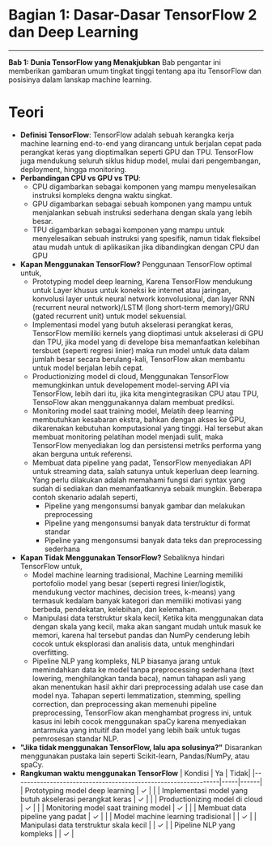 # Bagian 1: Dasar-Dasar TensorFlow 2 dan Deep Learning 
---
**Bab 1: Dunia TensorFlow yang Menakjubkan**
Bab pengantar ini memberikan gambaran umum tingkat tinggi tentang apa itu TensorFlow dan posisinya dalam lanskap machine learning.

# Teori
- **Definisi TensorFlow**: TensorFlow adalah sebuah kerangka kerja machine learning end-to-end yang dirancang untuk berjalan cepat pada perangkat keras yang dioptimalkan seperti GPU dan TPU. TensorFlow juga mendukung seluruh siklus hidup model, mulai dari pengembangan, deployment, hingga monitoring.
- **Perbandingan CPU vs GPU vs TPU**: 
    - CPU digambarkan sebagai komponen yang mampu menyelesaikan instruksi kompleks dengna waktu singkat.
    - GPU digambarkan sebagai sebuah komponen yang mampu untuk menjalankan sebuah instruksi sederhana dengan skala yang lebih besar.
    - TPU digambarkan sebagai komponen yang mampu untuk menyelesaikan sebuah instruksi yang spesifik, namun tidak fleksibel atau mudah untuk di aplikasikan jika dibandingkan dengan CPU dan GPU
- **Kapan Menggunakan TensorFlow?** Penggunaan TensorFlow optimal untuk,
    - Prototyping model deep learning, Karena TensorFlow mendukung untuk Layer khusus untuk koneksi ke internet atau jaringan, konvolusi layer untuk neural network konvolusional, dan layer RNN (recurrent neural network)/LSTM (long short-term memory)/GRU (gated recurrent unit) untuk model sekuensial.
    - Implementasi model yang butuh akselerasi perangkat keras, TensorFlow memiliki kernels yang dioptimasi untuk akselerasi di GPU dan TPU, jika model yang di develope bisa memanfaatkan kelebihan tersbuet (seperti regresi linier) maka  run model untuk data dalam jumlah besar secara berulang-kali, TensorFlow akan membantu untuk model berjalan lebih cepat.
    - Productionizing model di cloud, Menggunakan TensorFlow memungkinkan untuk developement model-serving API via TensorFlow, lebih dari itu, jika kita mengintegrasikan CPU atau TPU, TensoFlow akan menggunakannya dalam membuat prediksi.
    - Monitoring model saat training model, Melatih deep learning membutuhkan kesabaran ekstra, bahkan dengan akses ke GPU, dikarenakan kebutuhan komputasional yang tinggi. Hal tersebut akan membuat monitoring pelatihan model menjadi sulit, maka TensorFlow menyediakan log dan persistensi metriks performa yang akan berguna untuk referensi.
    - Membuat data pipeline yang padat, TensorFlow menyediakan API untuk streaming data, salah satunya untuk keperluan deep learning. Yang perlu dilakukan adalah memahami fungsi dari syntax yang sudah di sediakan dan memanfaatkannya sebaik mungkin. Beberapa contoh skenario adalah seperti,
        - Pipeline yang mengonsumsi banyak gambar dan melakukan preprocessing
        - Pipeline yang mengonsumsi banyak data terstruktur di format standar
        - Pipeline yang mengonsumsi banyak data teks dan preprocessing sederhana
- **Kapan Tidak Menggunakan TensorFlow?** Sebaliknya hindari TensorFlow untuk, 
    - Model machine learning tradisional, Machine Learning memiliki portofolio model yang besar (seperti regresi linier/logistik, mendukung vector machines, decision trees, k-means) yang termasuk kedalam banyak kategori dan memiliki motivasi yang berbeda, pendekatan, kelebihan, dan kelemahan.
    - Manipulasi data terstruktur skala kecil, Ketika kita menggunakan data dengan skala yang kecil, maka akan sangant mudah untuk masuk ke memori, karena hal tersebut pandas dan NumPy cenderung lebih cocok untuk eksplorasi dan analisis data, untuk menghindari overfitting.
    - Pipeline NLP yang kompleks, NLP biasanya jarang untuk memindahkan data ke model tanpa preprocessing sederhana (text lowering, menghilangkan tanda baca), namun tahapan asli yang akan menentukan hasil akhir dari preprocessing adalah use case dan model nya. Tahapan seperti lemmatization, stemming, spelling correction, dan preprocessing akan memenuhi pipeline preprocessing, TensorFlow akan menghambat progress ini, untuk kasus ini lebih cocok menggunakan spaCy karena menyediakan antarmuka yang intuitif dan model yang lebih baik untuk tugas pemrosesan standar NLP.
- **"Jika tidak menggunakan TensorFlow, lalu apa solusinya?"** Disarankan menggunakan pustaka lain seperti Scikit-learn, Pandas/NumPy, atau spaCy.
- **Rangkuman waktu menggunakan TensorFlow**
|                  Kondisi                                      | Ya  | Tidak|
|---------------------------------------------------------------|-----|------|
| Prototyping model deep learning                               |  ✓  |      |
| Implementasi model yang butuh akselerasi perangkat keras      |  ✓  |      |
| Productionizing model di cloud                                |  ✓  |      |
| Monitoring model saat training model                          |  ✓  |      |
| Membuat data pipeline yang padat                              |  ✓  |      |
| Model machine learning tradisional                            |     |  ✓   |
| Manipulasi data terstruktur skala kecil                       |     |  ✓   |
| Pipeline NLP yang kompleks                                    |     |  ✓   |

